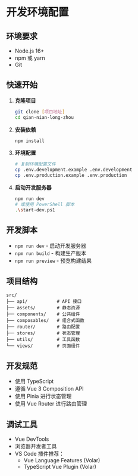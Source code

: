 # 开发环境配置

## 环境要求

- Node.js 16+
- npm 或 yarn
- Git

## 快速开始

1. **克隆项目**
   ```bash
   git clone [项目地址]
   cd qian-nian-long-zhou
   ```

2. **安装依赖**
   ```bash
   npm install
   ```

3. **环境配置**
   ```bash
   # 复制环境配置文件
   cp .env.development.example .env.development
   cp .env.production.example .env.production
   ```

4. **启动开发服务器**
   ```bash
   npm run dev
   # 或使用 PowerShell 脚本
   .\start-dev.ps1
   ```

## 开发脚本

- `npm run dev` - 启动开发服务器
- `npm run build` - 构建生产版本
- `npm run preview` - 预览构建结果

## 项目结构

```
src/
├── api/           # API 接口
├── assets/        # 静态资源
├── components/    # 公共组件
├── composables/   # 组合式函数
├── router/        # 路由配置
├── stores/        # 状态管理
├── utils/         # 工具函数
└── views/         # 页面组件
```

## 开发规范

- 使用 TypeScript
- 遵循 Vue 3 Composition API
- 使用 Pinia 进行状态管理
- 使用 Vue Router 进行路由管理

## 调试工具

- Vue DevTools
- 浏览器开发者工具
- VS Code 插件推荐：
  - Vue Language Features (Volar)
  - TypeScript Vue Plugin (Volar)